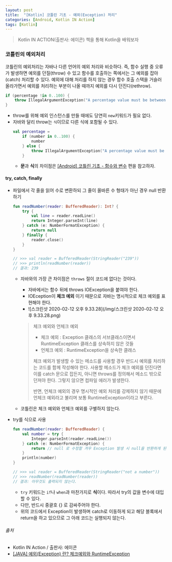 ```yaml
---
layout: post
title:  "[Kotlin] 코틀린 기초 - 예외(Exception) 처리"
categories: [Android, Kotlin IN Action]
tags: [Kotlin]
---
```


> Kotlin IN ACTION(출판사: 에이콘) 책을 통해 Kotlin을 배워보자

### 코틀린의 예외처리

코틀린의 예외처리는 자바나 다른 언어의 예외 처리와 비슷하다. 
즉, 함수 실행 중 오류가 발생하면 예외를 던질(throw) 수 있고 함수를 호출하는 쪽에서는 그 예외를 잡아(catch) 처리할 수 있다. 
예외에 대해 처리를 하지 않는 경우 함수 호출 스택을 거슬러 올라가면서 예외를 처리하는 부분이 나올 때까지 예외를 다시 던진다(rethrow).

```kotlin
if (percentage !in 0..100) {
    throw IllegalArgumentException("A percentage value must be between 0 and 100: $percentage")
}
```
  - throw를 위해 예외 인스턴스를 만들 때에도 당연히 `new`키워드가 필요 없다.
  - 자바와 달리 throw는 `식`이므로 다른 식에 포함될 수 있다.
    ```kotlin
    val percentage = 
        if (number in 0..100) {
            number
        } else {
            throw IllegalArgumentException("A percentage value must be between 0 and 100: $percentage")
        }
    ```
    - **문**과 **식**의 차이점은 [[Android] 코틀린 기초 - 함수와 변수](https://taehyungk.github.io/2020/01/11/android-kotlin-basic-1/#%ED%95%A8%EC%88%98) 편을 참고하자.








#### try, catch, finally
- 파일에서 각 줄을 읽어 수로 변환하되 그 줄이 올바른 수 형태가 아닌 경우 null 반환하기
  ```kotlin
  fun readNumber(reader: BufferedReader): Int? {
      try {
          val line = reader.readLine()
          return Integer.parseInt(line)
      } catch (e: NumberFormatException) {
          return null
      } finally {
          reader.close()
      }
  }
  
  // >>> val reader = BufferedReader(StringReader("239"))
  // >>> println(readNumber(reader))
  // 결과: 239
  ```
  - 자바와의 가장 큰 차이점은 `throws` 절이 코드에 없다는 것이다.
    - 자바에서는 함수 뒤에 throws IOException을 붙여야 한다.
    - IOEception이 **체크 예외** 이기 때문으로 자바는 명시적으로 체크 예외를 표현해야 한다.
    - ![스크린샷 2020-02-12 오후 9.33.28](/img/스크린샷 2020-02-12 오후 9.33.28.png)
    
    > 체크 예외와 언체크 예외
    >   - 체크 예외 : Exception 클래스의 서브클래스이면서 RuntimeException 클래스를 상속하지 않은 것들
    >   - 언체크 예외 : RuntimeException을 상속한 클래스
    > 
    > 체크 예외가 발생할 수 있는 메소드를 사용할 경우 반드시 예외를 처리하는 코드를 함께 작성해야 한다.
    > 사용할 메소드가 체크 예외를 던진다면 이를 catch 문으로 잡든지, 아니면 throws를 정의해서 메소드 밖으로 던져야 한다. 그렇지 않으면 컴파일 에러가 발생한다.
    >
    > 반면, 언체크 예외의 경우 명시적인 예외 처리를 강제하지 않기 때문에 언체크 예외라고 불리며 보통 RuntimeException이라고 부른다.

  - 코틀린은 체크 예외와 언체크 예외를 구별하지 않는다.
  
- try를 식으로 사용
  ```kotlin
  fun readNumber(reader: BufferedReader) {
      val number = try {
          Integer.parseInt(reader.readLine())
      } catch (e: NumberFormatException) {
          return // null 로 수정할 겨우 Exception 발생 시 null을 반환하게 된다.
      }
      println(number)
  }
  
  // >>> val reader = BufferedReader(StringReader("not a number"))
  // >>> readNumber(readNumber(reader))
  // 결과: 아무것도 출력되지 않는다.
  ```
  - `try` 키워드는 `if`나 `when`과 마찬가지로 **식**이다. 따라서 try의 값을 변수에 대입할 수 있다.
  - 다만, 반드시 중괄호 {} 로 감싸주어야 한다.
  - 위의 코드에서 Exception이 발생하며 catch로 이동하게 되고 해당 블록에서 return을 하고 있으므로 그 아래 코드는 실행되지 않는다.
         
        

###### 출처

- Kotlin IN Action / 출판사: 에이콘
- [[JAVA] 예외(Exception) 란? 체크예외와 RuntimeException](https://hyeonstorage.tistory.com/199)
  